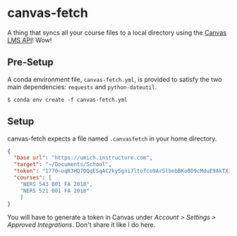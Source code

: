 # canvas-fetch
A thing that syncs all your course files to a local directory using the 
[Canvas LMS API]! Wow!

## Pre-Setup
A conda environment file, `canvas-fetch.yml`, is provided to satisfy the two
main dependencies: `requests` and `python-dateutil`.

```console
$ conda env create -f canvas-fetch.yml
```

## Setup
canvas-fetch expects a file named `.canvasfetch` in your home directory. 

[Canvas LMS API]: https://canvas.instructure.com/doc/api/index.html

```json
{
  "base url": "https://umich.instructure.com",
  "target": "~/Documents/School",
  "token": "1770~oqR3HQ70QqESqAC2ky5gni7ltofco9ArSlbnbBKoBO9cMduE9AkTXI2J3XfRwh4A",
  "courses": [
    "NERS 543 001 FA 2018",
    "NERS 521 001 FA 2018"
    ]
}
```

You will have to generate a token in Canvas under _Account > Settings >
Approved Integrations_. Don't share it like I do here.
